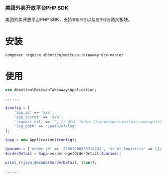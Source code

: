 ### 美团外卖开放平台PHP SDK

美团外卖开放平台PHP SDK，支持`零售综合`以及`医疗综合`两大板块。

# 安装

```shell script
composer require abbotton/meituan-takeaway:dev-master
```

# 使用
```php
use Abbotton\MeituanTakeaway\Application;

......

$config = [
    'app_id' => 'xxx',
    'app_secret' => 'xxx',
    'request_url' => '', // 默认 `https://waimaiopen.meituan.com/api/v1/`
    'log_path' => '/path/of/log'
];

$app = new Application($config);

$params = ['order_id' => '27061900338318741', 'is_mt_logistics' => 1];
$orderDetail = $app->order->getOrderDetail($params);

print_r(json_decode($orderDetail, true));

......
```
